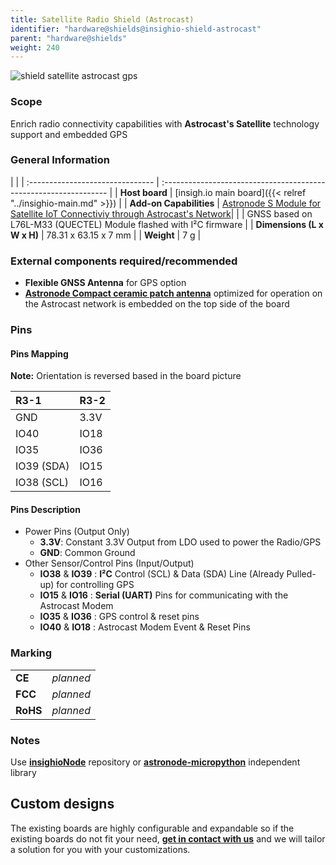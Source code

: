 ```yaml
---
title: Satellite Radio Shield (Astrocast)
identifier: "hardware@shields@insighio-shield-astrocast"
parent: "hardware@shields"
weight: 240
---
```


![shield satellite astrocast gps](/images/deviceimages/insighio-shield-astrocast.png?width=30pc)


### Scope
Enrich radio connectivity capabilities with __Astrocast's Satellite__ technology support and embedded GPS

### General Information

|                                  |
| :------------------------------- | :---------------------------------------------------------------- |
| **Host board**                   | [insigh.io main board]({{< relref "../insighio-main.md" >}})       |
| **Add-on Capabilities**          | [Astronode S Module for Satellite IoT Connectiviy through Astrocast's Network](https://www.astrocast.com/products/astronode-s/)|
|                                  | GNSS based on L76L-M33 (QUECTEL) Module flashed with I²C firmware |
| **Dimensions (L x W x H)**       | 78.31 x 63.15 x 7 mm                                                 |
| **Weight**                       | 7 g                                                               |

### External components required/recommended
- **Flexible GNSS Antenna** for GPS option
- **[Astronode Compact ceramic patch antenna](https://www.astrocast.com/products/astronode-patch-antenna/)** optimized for operation on the Astrocast network is embedded on the top side of the board

### Pins
#### Pins Mapping
**Note:** Orientation is reversed based in the board picture

| R3-1  | R3-2 |
| :---- | :--- |
| GND   | 3.3V |
| IO40  | IO18 |
| IO35  | IO36 |
| IO39 (SDA)   | IO15 |
| IO38 (SCL)   | IO16 |

#### Pins Description
- Power Pins (Output Only)
  - __3.3V__: Constant 3.3V Output from LDO used to power the Radio/GPS
  - __GND__: Common Ground
- Other Sensor/Control Pins (Input/Output)
  - __IO38__ & __IO39__ : __I²C__ Control (SCL) & Data (SDA) Line (Already Pulled-up) for controlling GPS
  - __IO15__ & __IO16__ : __Serial (UART)__ Pins for communicating with the Astrocast Modem
  - __IO35__ & __IO36__ : GPS control & reset pins
  - __IO40__ & __IO18__ : Astrocast Modem Event & Reset Pins

### Marking

|          |           |
| :------- | :-------- |
| **CE**   | _planned_ |
| **FCC**  | _planned_ |
| **RoHS** | _planned_ |


### Notes
Use **[insighioNode](https://github.com/insighio/insighioNode)** repository or **[astronode-micropython](https://github.com/insighio/astronode-micropython)** independent library

## Custom designs

The existing boards are highly configurable and expandable so if the existing boards do not fit your need, **[get in contact with us](mailto:info@insigh.io)** and we will tailor a solution for you with your customizations.
